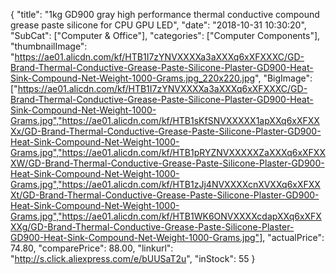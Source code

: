 {
	"title": "1kg GD900 gray high performance thermal conductive compound grease paste silicone for CPU GPU LED",
	"date": "2018-10-31 10:30:20",
	"SubCat": ["Computer & Office"],
	"categories": ["Computer Components"],
	"thumbnailImage": "https://ae01.alicdn.com/kf/HTB1I7zYNVXXXXa3aXXXq6xXFXXXC/GD-Brand-Thermal-Conductive-Grease-Paste-Silicone-Plaster-GD900-Heat-Sink-Compound-Net-Weight-1000-Grams.jpg_220x220.jpg",
	"BigImage": ["https://ae01.alicdn.com/kf/HTB1I7zYNVXXXXa3aXXXq6xXFXXXC/GD-Brand-Thermal-Conductive-Grease-Paste-Silicone-Plaster-GD900-Heat-Sink-Compound-Net-Weight-1000-Grams.jpg","https://ae01.alicdn.com/kf/HTB1sKfSNVXXXXX1apXXq6xXFXXXx/GD-Brand-Thermal-Conductive-Grease-Paste-Silicone-Plaster-GD900-Heat-Sink-Compound-Net-Weight-1000-Grams.jpg","https://ae01.alicdn.com/kf/HTB1pRYZNVXXXXXZaXXXq6xXFXXXW/GD-Brand-Thermal-Conductive-Grease-Paste-Silicone-Plaster-GD900-Heat-Sink-Compound-Net-Weight-1000-Grams.jpg","https://ae01.alicdn.com/kf/HTB1zJj4NVXXXXcnXVXXq6xXFXXXt/GD-Brand-Thermal-Conductive-Grease-Paste-Silicone-Plaster-GD900-Heat-Sink-Compound-Net-Weight-1000-Grams.jpg","https://ae01.alicdn.com/kf/HTB1WK6ONVXXXXcdapXXq6xXFXXXg/GD-Brand-Thermal-Conductive-Grease-Paste-Silicone-Plaster-GD900-Heat-Sink-Compound-Net-Weight-1000-Grams.jpg"],
	"actualPrice": 74.80,
	"comparePrice": 88.00,
	"linkurl": "http://s.click.aliexpress.com/e/bUUSaT2u",
	"inStock": 55
}
